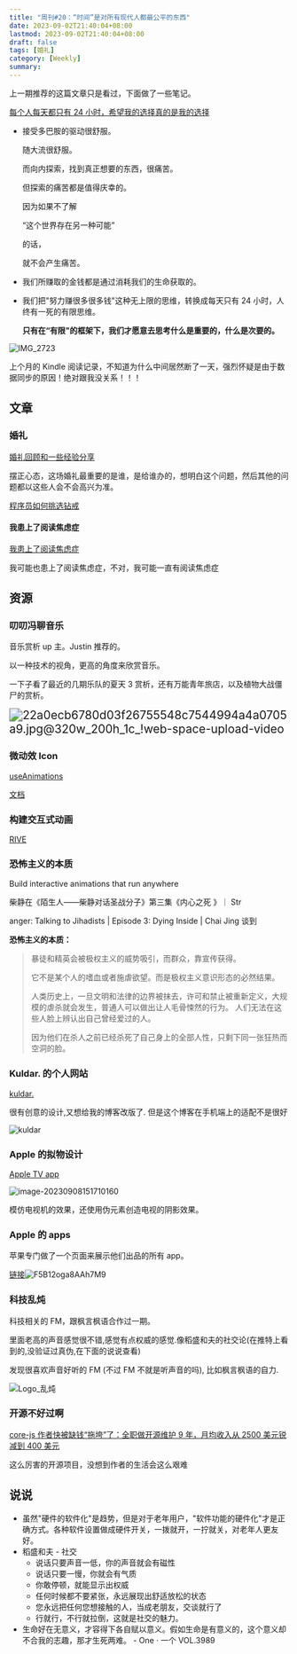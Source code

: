 ```yaml
---
title: "周刊#20：“时间”是对所有现代人都最公平的东西"
date: 2023-09-02T21:40:04+08:00
lastmod: 2023-09-02T21:40:04+08:00
draft: false
tags: [婚礼]
category: [Weekly]
summary: 
---
```


上一期推荐的这篇文章只是看过，下面做了一些笔记。

[每个人每天都只有 24 小时，希望我的选择真的是我的选择](https://justinyan.me/post/5790)

- 接受多巴胺的驱动很舒服。

  随大流很舒服。

  而向内探索，找到真正想要的东西，很痛苦。

  但探索的痛苦都是值得庆幸的。

  因为如果不了解

  “这个世界存在另一种可能”

  的话，

  就不会产生痛苦。

- 我们所赚取的金钱都是通过消耗我们的生命获取的。

- 我们把"努力赚很多很多钱"这种无上限的思维，转换成每天只有 24 小时，人终有一死的有限思维。

  **只有在“有限"的框架下，我们才愿意去思考什么是重要的，什么是次要的。**

![IMG_2723](https://raw.githubusercontent.com/huyixi/Pics/main/uPic/IMG_2723.jpg)

上个月的 Kindle 阅读记录，不知道为什么中间居然断了一天，强烈怀疑是由于数据同步的原因！绝对跟我没关系！！！

## 文章

### 婚礼

[婚礼回顾和一些经验分享](https://www.kawabangga.com/posts/4840)

摆正心态，这场婚礼最重要的是谁，是给谁办的，想明白这个问题，然后其他的问题都以这些人会不会高兴为准。

[程序员如何挑选钻戒](https://www.kawabangga.com/posts/4150)

#### 我患上了阅读焦虑症

[我患上了阅读焦虑症](https://thiscute.world/posts/reading-anxiety/)

我可能也患上了阅读焦虑症，不对，我可能一直有阅读焦虑症

## 资源

### 叨叨冯聊音乐

音乐赏析 up 主。Justin 推荐的。

以一种技术的视角，更高的角度来欣赏音乐。

一下子看了最近的几期乐队的夏天 3 赏析，还有万能青年旅店，以及植物大战僵尸的赏析。

<img src="https://raw.githubusercontent.com/huyixi/Pics/main/uPic/22a0ecb6780d03f26755548c7544994a4a0705a9.jpg@320w_200h_1c_!web-space-upload-video.webp" alt="22a0ecb6780d03f26755548c7544994a4a0705a9.jpg@320w_200h_1c_!web-space-upload-video" style="zoom:150%;" />

### 微动效 Icon

[useAnimations](https://useanimations.com/index.html#explore)

[文档](https://airbnb.io/lottie/#/web)

### 构建交互式动画

[RIVE](https://rive.app)

### 恐怖主义的本质

Build interactive animations that run anywhere

柴静在《陌生人——柴静对话圣战分子》第三集《内心之死 》｜ Str

anger: Talking to Jihadists | Episode 3: Dying Inside | Chai Jing 谈到

**恐怖主义的本质：**

> 暴徒和精英会被极权主义的威势吸引，而群众，靠宣传获得。
>
> 它不是某个人的嗜血或者施虐欲望。而是极权主义意识形态的必然结果。
>
> 人类历史上，一旦文明和法律的边界被抹去，许可和禁止被重新定义，大规模的虐杀就会发生，普通人可以做出让人毛骨悚然的行为。 人们无法在这些人脸上辨认出自己曾经爱过的人。
>
> 因为他们在杀人之前已经杀死了自己身上的全部人性，只剩下同一张狂热而空洞的脸。

### Kuldar. 的个人网站

[kuldar.](https://kuldar.com/)

很有创意的设计,又想给我的博客改版了. 但是这个博客在手机端上的适配不是很好

![kuldar](https://raw.githubusercontent.com/huyixi/Pics/main/uPic/kuldar.jpg)

### Apple 的拟物设计

[Apple TV app](https://www.apple.com/apple-tv-app/)

![image-20230908151710160](https://raw.githubusercontent.com/huyixi/Pics/main/uPic/image-20230908151710160.png)

模仿电视机的效果，还使用伪元素创造电视的阴影效果。

### Apple 的 apps

苹果专门做了一个页面来展示他们出品的所有 app。

[链接](https://t.co/YTduMDF5aI)![F5B12oga8AAh7M9](https://raw.githubusercontent.com/huyixi/Pics/main/uPic/F5B12oga8AAh7M9.jpeg)

### 科技乱炖

科技相关的 FM，跟枫言枫语合作过一期。

里面老高的声音感觉很不错,感觉有点权威的感觉.像稻盛和夫的社交论(在推特上看到的,没验证过真伪,在下面的说说查看)

发现很喜欢声音好听的 FM (不过 FM 不就是听声音的吗), 比如枫言枫语的自力.

![Logo_乱炖](https://raw.githubusercontent.com/huyixi/Pics/main/uPic/Logo_%E4%B9%B1%E7%82%96.jpg)

### 开源不好过啊

[core-js 作者快被缺钱“拖垮”了：全职做开源维护 9 年，月均收入从 2500 美元锐减到 400 美元](https://www.infoq.cn/article/s8jsfyhxu8vowd1uphkp)

这么厉害的开源项目，没想到作者的生活会这么艰难

## 说说

- 虽然"硬件的软件化"是趋势，但是对于老年用户，"软件功能的硬件化"才是正确方式。各种软件设置做成硬件开关，一拨就开，一拧就关，对老年人更友好。
- 稻盛和夫 - 社交
  - 说话只要声音一低，你的声音就会有磁性
  - 说话只要一慢，你就会有气质
  - 你敢停顿，就能显示出权威
  - 任何时候都不要紧张，永远展现出舒适放松的状态
  - 您永远把任何您想接触的人，当成老朋友，交谈就行了
  - 行就行，不行就拉倒，这就是社交的魅力。
- 生命好在无意义，才容得下各自赋以意义。假如生命是有意义的，这个意义却不合我的志趣，那才生死两难。 - One · 一个 VOL.3989
